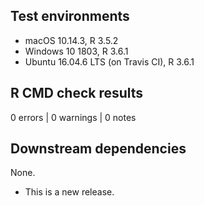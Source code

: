 ## Test environments
* macOS 10.14.3, R 3.5.2
* Windows 10 1803, R 3.6.1
* Ubuntu 16.04.6 LTS (on Travis CI), R 3.6.1

## R CMD check results

0 errors | 0 warnings | 0 notes

## Downstream dependencies

None.

* This is a new release.
